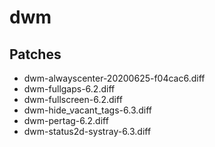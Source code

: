 # dwm

## Patches

- dwm-alwayscenter-20200625-f04cac6.diff
- dwm-fullgaps-6.2.diff
- dwm-fullscreen-6.2.diff
- dwm-hide_vacant_tags-6.3.diff
- dwm-pertag-6.2.diff
- dwm-status2d-systray-6.3.diff
